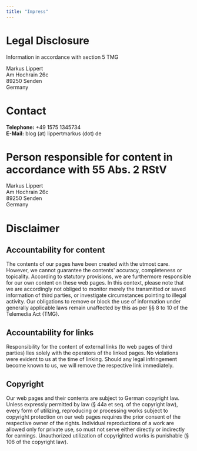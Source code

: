 ```yaml
---
title: "Impress"
---
```


# Legal Disclosure

Information in accordance with section 5 TMG

Markus Lippert  
Am Hochrain 26c  
89250 Senden  
Germany

# Contact

**Telephone:** +49 1575 1345734  
**E-Mail:** blog (at) lippertmarkus (dot) de

# Person responsible for content in accordance with 55 Abs. 2 RStV

Markus Lippert  
Am Hochrain 26c  
89250 Senden  
Germany

# Disclaimer

## Accountability for content

The contents of our pages have been created with the utmost care. However, we cannot guarantee the contents' accuracy, completeness or topicality. According to statutory provisions, we are furthermore responsible for our own content on these web pages. In this context, please note that we are accordingly not obliged to monitor merely the transmitted or saved information of third parties, or investigate circumstances pointing to illegal activity. Our obligations to remove or block the use of information under generally applicable laws remain unaffected by this as per §§ 8 to 10 of the Telemedia Act (TMG).

## Accountability for links

Responsibility for the content of external links (to web pages of third parties) lies solely with the operators of the linked pages. No violations were evident to us at the time of linking. Should any legal infringement become known to us, we will remove the respective link immediately.

## Copyright

Our web pages and their contents are subject to German copyright law. Unless expressly permitted by law (§ 44a et seq. of the copyright law), every form of utilizing, reproducing or processing works subject to copyright protection on our web pages requires the prior consent of the respective owner of the rights. Individual reproductions of a work are allowed only for private use, so must not serve either directly or indirectly for earnings. Unauthorized utilization of copyrighted works is punishable (§ 106 of the copyright law).
